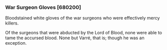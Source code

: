 ### War Surgeon Gloves [680200]

Bloodstained white gloves of the war surgeons who were effectively mercy killers.

Of the surgeons that were abducted by the Lord of Blood, none were able to tame the accursed blood. None but Varré, that is; though he was an exception.